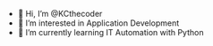 - 👋 Hi, I’m @KCthecoder
- 👀 I’m interested in Application Development
- 🌱 I’m currently learning IT Automation with Python

<!---
KCthecoder/KCthecoder is a ✨ special ✨ repository because its `README.md` (this file) appears on your GitHub profile.
You can click the Preview link to take a look at your changes.
--->
